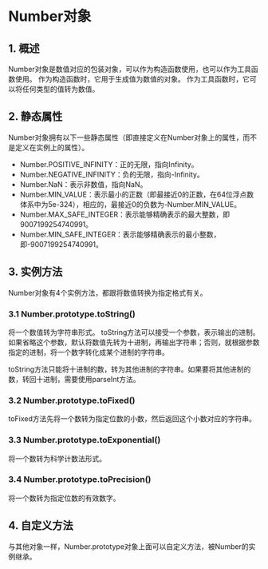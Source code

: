 
# Number对象

## 1. 概述

Number对象是数值对应的包装对象，可以作为构造函数使用，也可以作为工具函数使用。
作为构造函数时，它用于生成值为数值的对象。
作为工具函数时，它可以将任何类型的值转为数值。

## 2. 静态属性

Number对象拥有以下一些静态属性（即直接定义在Number对象上的属性，而不是定义在实例上的属性）。

- Number.POSITIVE_INFINITY：正的无限，指向Infinity。
- Number.NEGATIVE_INFINITY：负的无限，指向-Infinity。
- Number.NaN：表示非数值，指向NaN。
- Number.MIN_VALUE：表示最小的正数（即最接近0的正数，在64位浮点数体系中为5e-324），相应的，最接近0的负数为-Number.MIN_VALUE。
- Number.MAX_SAFE_INTEGER：表示能够精确表示的最大整数，即9007199254740991。
- Number.MIN_SAFE_INTEGER：表示能够精确表示的最小整数，即-9007199254740991。

## 3. 实例方法

Number对象有4个实例方法，都跟将数值转换为指定格式有关。

### 3.1 Number.prototype.toString()

将一个数值转为字符串形式。
toString方法可以接受一个参数，表示输出的进制。如果省略这个参数，默认将数值先转为十进制，再输出字符串；否则，就根据参数指定的进制，将一个数字转化成某个进制的字符串。

toString方法只能将十进制的数，转为其他进制的字符串。如果要将其他进制的数，转回十进制，需要使用parseInt方法。

### 3.2 Number.prototype.toFixed()

toFixed方法先将一个数转为指定位数的小数，然后返回这个小数对应的字符串。

### 3.3 Number.prototype.toExponential()

将一个数转为科学计数法形式。

### 3.4 Number.prototype.toPrecision()

将一个数转为指定位数的有效数字。

## 4. 自定义方法

与其他对象一样，Number.prototype对象上面可以自定义方法，被Number的实例继承。
